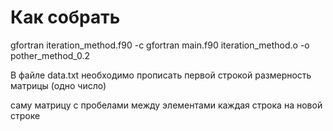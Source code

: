 # Как собрать

gfortran iteration_method.f90 -c
gfortran main.f90 iteration_method.o -o pother_method_0.2

В файле data.txt
необходимо прописать первой строкой размерность матрицы (одно число)

саму матрицу с пробелами между элементами
каждая строка на новой строке
 
